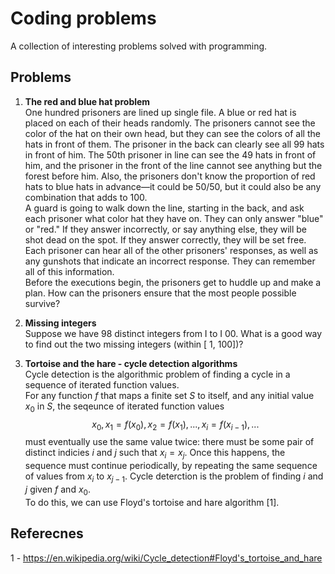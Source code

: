 # Coding problems

A collection of interesting problems solved with programming.

## Problems

1. **The red and blue hat problem**  
One hundred prisoners are lined up single file. A blue or red hat is placed on each of their heads randomly. The prisoners cannot see the color of the hat on their own head, but they can see the colors of all the hats in front of them. The prisoner in the back can clearly see all 99 hats in front of him. The 50th prisoner in line can see the 49 hats in front of him, and the prisoner in the front of the line cannot see anything but the forest before him. Also, the prisoners don't know the proportion of red hats to blue hats in advance—it could be 50/50, but it could also be any combination that adds to 100.  
A guard is going to walk down the line, starting in the back, and ask each prisoner what color hat they have on. They can only answer "blue" or "red." If they answer incorrectly, or say anything else, they will be shot dead on the spot. If they answer correctly, they will be set free. Each prisoner can hear all of the other prisoners' responses, as well as any gunshots that indicate an incorrect response. They can remember all of this information.  
Before the executions begin, the prisoners get to huddle up and make a plan. How can the prisoners ensure that the most people possible survive?  

2. **Missing integers**   
Suppose we have 98 distinct integers from I to I 00. What is a good way to find out the two missing integers (within [ 1, 100])?

3. **Tortoise and the hare - cycle detection algorithms**  
Cycle detection is the algorithmic problem of finding a cycle in a sequence of iterated function values.  
For any function $f$ that maps a finite set $S$ to itself, and any initial value $x_{0}$ in $S$, the seqeunce of iterated function values
$$x_{0}, x_{1} = f(x_{0}), x_{2}=f(x_{1}),...,x_{i}=f(x_{i-1}), ...$$
must eventually use the same value twice: there must be some pair of distinct indicies $i$ and $j$ such that $x_{i} = x_{j}$. Once this happens, the sequence must continue periodically, by repeating the same sequence of values from $x_{i}$ to $x_{j-1}$. Cycle deterction is the problem of finding $i$ and $j$ given $f$ and $x_{0}$.   
To do this, we can use Floyd's tortoise and hare algorithm [1].  




## Referecnes
1 - https://en.wikipedia.org/wiki/Cycle_detection#Floyd's_tortoise_and_hare
